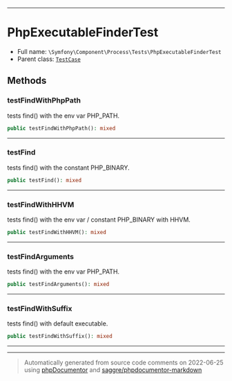 ***

# PhpExecutableFinderTest





* Full name: `\Symfony\Component\Process\Tests\PhpExecutableFinderTest`
* Parent class: [`TestCase`](../../../../PHPUnit/Framework/TestCase.md)




## Methods


### testFindWithPhpPath

tests find() with the env var PHP_PATH.

```php
public testFindWithPhpPath(): mixed
```











***

### testFind

tests find() with the constant PHP_BINARY.

```php
public testFind(): mixed
```











***

### testFindWithHHVM

tests find() with the env var / constant PHP_BINARY with HHVM.

```php
public testFindWithHHVM(): mixed
```











***

### testFindArguments

tests find() with the env var PHP_PATH.

```php
public testFindArguments(): mixed
```











***

### testFindWithSuffix

tests find() with default executable.

```php
public testFindWithSuffix(): mixed
```











***


***
> Automatically generated from source code comments on 2022-06-25 using [phpDocumentor](http://www.phpdoc.org/) and [saggre/phpdocumentor-markdown](https://github.com/Saggre/phpDocumentor-markdown)
